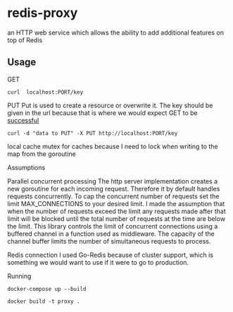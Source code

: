 # redis-proxy
an HTTP web service which allows the ability to add additional features on top of Redis


## Usage

GET
```
curl  localhost:PORT/key
```


PUT
Put is used to create a resource or overwrite it. The key should be given in the url because that is where we would expect GET to be [successful](https://tools.ietf.org/html/rfc7231#section-4.3.4)
```
curl -d "data to PUT" -X PUT http://localhost:PORT/key
```


local cache
mutex for caches because I need to lock when writing to the map from the goroutine


Assumptions

Parallel concurrent processing
The http server implementation creates a new goroutine for each incoming request. Therefore it by default handles requests concurrently.
To cap the concurrent number of requests set the limit MAX_CONNECTIONS to your desired limit. I made the assumption that when the number of requests
exceed the limit any requests made after that limit will be blocked until the total number of requests at the time are below the limit. This library controls the limit of concurrent connections using a buffered channel in a function used as middleware. The capacity of the channel buffer limits the number of simultaneous requests to process.


Redis connection
I used  Go-Redis because of cluster support, which is something we would want to use if it were to go to production.



Running

```
docker-compose up --build
````

```
docker build -t proxy .
````